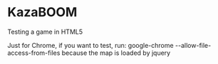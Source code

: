 KazaBOOM
=========

Testing a game in HTML5

Just for Chrome, if you want to test, run: google-chrome --allow-file-access-from-files because the map is loaded by jquery
